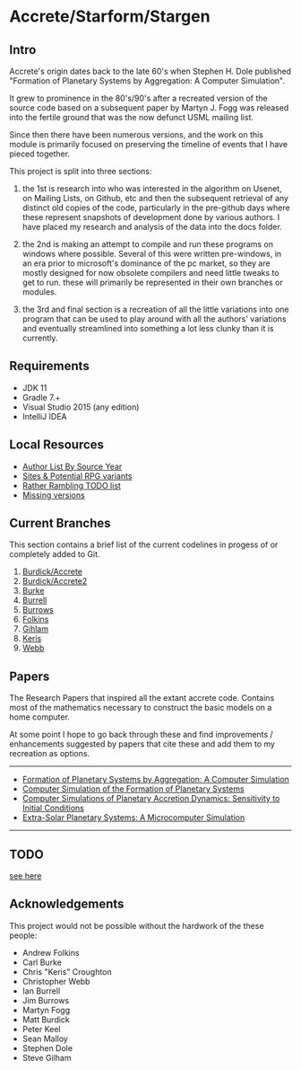 Accrete/Starform/Stargen
========================

## Intro

Accrete's origin dates back to the late 60's when Stephen H. Dole published "Formation of Planetary Systems by 
Aggregation: A Computer Simulation". 

It grew to prominence in the 80's/90's after a recreated version of the source code based on a subsequent paper by 
Martyn J. Fogg was released into the fertile ground that was the now defunct USML mailing list.

Since then there have been numerous versions, and the work on this module is primarily focused on preserving the 
timeline of events that I have pieced together.

This project is split into three sections:
 
 1. the 1st is research into who was interested in the algorithm on Usenet, on Mailing Lists, on Github, etc and then 
    the subsequent retrieval of any distinct old copies of the code, particularly in the pre-github days where these 
    represent snapshots of development done by various authors. I have placed my research and analysis of the data into
    the docs folder.
 
 2. the 2nd is making an attempt to compile and run these programs on windows where possible. Several of this were
    written pre-windows, in an era prior to microsoft's dominance of the pc market, so they are mostly designed for now 
    obsolete compilers and need little tweaks to get to run. these will primarily be represented in their own branches
    or modules.
  
 3. the 3rd and final section is a recreation of all the little variations into one program that can be used to play 
    around with all the authors' variations and eventually streamlined into something a lot less clunky than it is 
    currently.

## Requirements

- JDK 11
- Gradle 7.+
- Visual Studio 2015 (any edition)
- IntelliJ IDEA

## Local Resources

- [Author List By Source Year](/docs/authors%20-%20by%20source%20year.md)
- [Sites & Potential RPG variants](/docs/notes/sites.md)
- [Rather Rambling TODO list](/TODO.md)
- [Missing versions](/docs/notes/branches%20&%20forks%20&%20stubs/missing.md)

## Current Branches

This section contains a brief list of the current codelines in progess of or completely added to Git.

1. [Burdick/Accrete](/docs/notes/branches%20&%20forks%20&%20stubs/pre-github/burdick%20-%20accrete%20-%201.x%20-%20core.md)
2. [Burdick/Accrete2](/docs/notes/branches%20&%20forks%20&%20stubs/pre-github/burdick%20-%20accrete2.md)
3. [Burke](/docs/notes/branches%20&%20forks%20&%20stubs/partly-github/burke.md)
4. [Burrell](/docs/notes/branches%20&%20forks%20&%20stubs/partly-github/burrell.md)
5. [Burrows](/docs/notes/branches%20&%20forks%20&%20stubs/partly-github/burrows.md)
6. [Folkins](/docs/notes/branches%20&%20forks%20&%20stubs/pre-github/folkins.md)
7. [Gihlam](/docs/notes/branches%20&%20forks%20&%20stubs/pre-github/gilham.md)
8. [Keris](/docs/notes/branches%20&%20forks%20&%20stubs/partly-github/keris.md)
9. [Webb](/docs/notes/branches%20&%20forks%20&%20stubs/pre-github/webb.md)


## Papers

The Research Papers that inspired all the extant accrete code. Contains most of the mathematics necessary to construct 
the basic models on a home computer.

At some point I hope to go back through these and find improvements / enhancements suggested by papers that cite these 
and add them to my recreation as options. 

***
- [Formation of Planetary Systems by Aggregation: A Computer Simulation](/docs/notes/build%20descriptions/Formation%20of%20Planetary%20Systems%20by%20Aggregation.md)
- [Computer Simulation of the Formation of Planetary Systems](/docs/notes/build%20descriptions/Computer%20Simulation%20of%20the%20Formation%20of%20Planetary%20Systems.md)
- [Computer Simulations of Planetary Accretion Dynamics: Sensitivity to Initial Conditions](docs/notes/build%20descriptions/Computer%20Simulations%20of%20Planetary%20Accretion%20Dynamics.md)
- [Extra-Solar Planetary Systems: A Microcomputer Simulation](docs/notes/build%20descriptions/Extra-Solar%20Planetary%20Systems.md)
***

## TODO
[see here](/TODO.md)

## Acknowledgements

This project would not be possible without the hardwork of the these people:

- Andrew Folkins
- Carl Burke
- Chris "Keris" Croughton
- Christopher Webb
- Ian Burrell
- Jim Burrows
- Martyn Fogg
- Matt Burdick
- Peter Keel
- Sean Malloy
- Stephen Dole
- Steve Gilham
